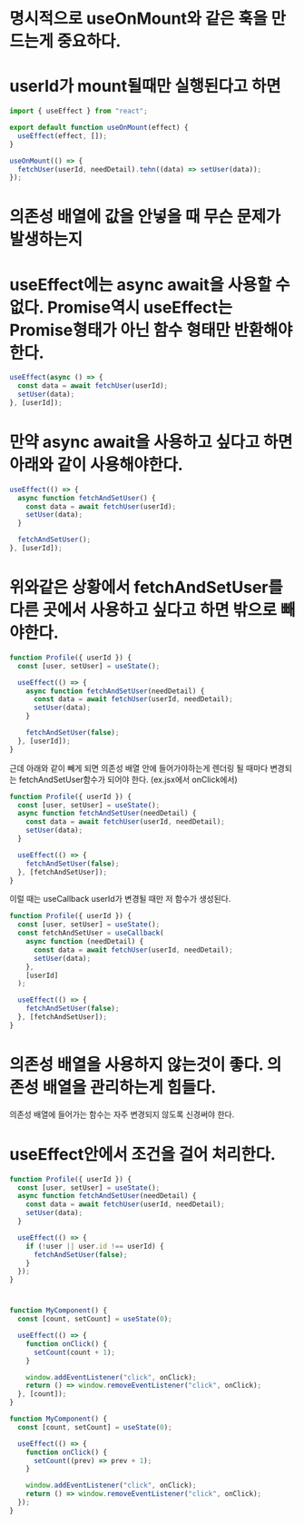 # 명시적으로 useOnMount와 같은 훅을 만드는게 중요하다.

# userId가 mount될때만 실행된다고 하면

```js
import { useEffect } from "react";

export default function useOnMount(effect) {
  useEffect(effect, []);
}

useOnMount(() => {
  fetchUser(userId, needDetail).tehn((data) => setUser(data));
});
```

# 의존성 배열에 값을 안넣을 때 무슨 문제가 발생하는지

# useEffect에는 async await을 사용할 수 없다. Promise역시 useEffect는 Promise형태가 아닌 함수 형태만 반환해야 한다.

```js
useEffect(async () => {
  const data = await fetchUser(userId);
  setUser(data);
}, [userId]);
```

# 만약 async await을 사용하고 싶다고 하면 아래와 같이 사용해야한다.

```js
useEffect(() => {
  async function fetchAndSetUser() {
    const data = await fetchUser(userId);
    setUser(data);
  }

  fetchAndSetUser();
}, [userId]);
```

# 위와같은 상황에서 fetchAndSetUser를 다른 곳에서 사용하고 싶다고 하면 밖으로 빼야한다.

```js
function Profile({ userId }) {
  const [user, setUser] = useState();

  useEffect(() => {
    async function fetchAndSetUser(needDetail) {
      const data = await fetchUser(userId, needDetail);
      setUser(data);
    }

    fetchAndSetUser(false);
  }, [userId]);
}
```

근데 아래와 같이 빼게 되면 의존성 배열 안에 들어가야하는게 렌더링 될 때마다 변경되는 fetchAndSetUser함수가 되어야 한다. (ex.jsx에서 onClick에서)

```js
function Profile({ userId }) {
  const [user, setUser] = useState();
  async function fetchAndSetUser(needDetail) {
    const data = await fetchUser(userId, needDetail);
    setUser(data);
  }

  useEffect(() => {
    fetchAndSetUser(false);
  }, [fetchAndSetUser]);
}
```

이럴 때는 useCallback
userId가 변경될 때만 저 함수가 생성된다.

```js
function Profile({ userId }) {
  const [user, setUser] = useState();
  const fetchAndSetUser = useCallback(
    async function (needDetail) {
      const data = await fetchUser(userId, needDetail);
      setUser(data);
    },
    [userId]
  );

  useEffect(() => {
    fetchAndSetUser(false);
  }, [fetchAndSetUser]);
}
```

# 의존성 배열을 사용하지 않는것이 좋다. 의존성 배열을 관리하는게 힘들다.

의존성 배열에 들어가는 함수는 자주 변경되지 않도록 신경써야 한다.

# useEffect안에서 조건을 걸어 처리한다.

```js
function Profile({ userId }) {
  const [user, setUser] = useState();
  async function fetchAndSetUser(needDetail) {
    const data = await fetchUser(userId, needDetail);
    setUser(data);
  }

  useEffect(() => {
    if (!user || user.id !== userId) {
      fetchAndSetUser(false);
    }
  });
}
```

#

```js
function MyComponent() {
  const [count, setCount] = useState(0);

  useEffect(() => {
    function onClick() {
      setCount(count + 1);
    }

    window.addEventListener("click", onClick);
    return () => window.removeEventListener("click", onClick);
  }, [count]);
}

function MyComponent() {
  const [count, setCount] = useState(0);

  useEffect(() => {
    function onClick() {
      setCount((prev) => prev + 1);
    }

    window.addEventListener("click", onClick);
    return () => window.removeEventListener("click", onClick);
  });
}
```
